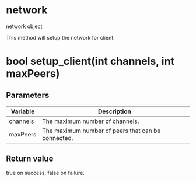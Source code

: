 # network

network object


This method will setup the network for client.

# bool setup_client(int channels, int maxPeers)

## Parameters

Variable | Description
---|---
channels | The maximum number of channels.
maxPeers | The maximum number of peers that can be connected.

## Return value

true on success, false on failure.